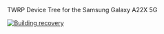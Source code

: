 TWRP Device Tree for the Samsung Galaxy A22X 5G 

[![Building recovery](https://github.com/aHVzY2g/android-device-samsung-a22x/actions/workflows/recovery.yml/badge.svg)](https://github.com/aHVzY2g/android-device-samsung-a22x/actions/workflows/recovery.yml)
